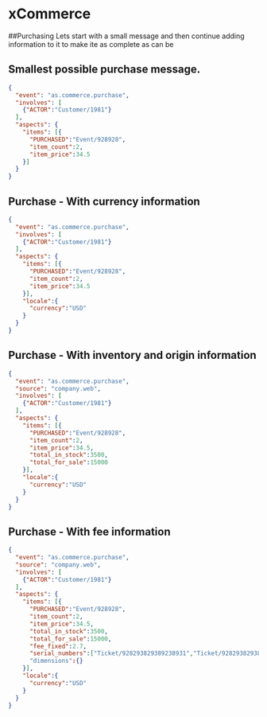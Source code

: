 # xCommerce
##Purchasing
Lets start with a small message and then continue adding information to it to make ite as complete as can be
## Smallest possible purchase message.
```json
{
  "event": "as.commerce.purchase",
  "involves": [
    {"ACTOR":"Customer/1981"}
  ],
  "aspects": {
    "items": [{
      "PURCHASED":"Event/928928",
      "item_count":2,
      "item_price":34.5
    }]
  }
}
```

## Purchase - With currency information
```json
{
  "event": "as.commerce.purchase",
  "involves": [
    {"ACTOR":"Customer/1981"}
  ],
  "aspects": {
    "items": [{
      "PURCHASED":"Event/928928",
      "item_count":2,
      "item_price":34.5
    }],
    "locale":{
      "currency":"USD"
    }
  }
}
```

## Purchase - With inventory and origin information
```json
{
  "event": "as.commerce.purchase",
  "source": "company.web",
  "involves": [
    {"ACTOR":"Customer/1981"}
  ],
  "aspects": {
    "items": [{
      "PURCHASED":"Event/928928",
      "item_count":2,
      "item_price":34.5,
      "total_in_stock":3500,
      "total_for_sale":15000
    }],
    "locale":{
      "currency":"USD"
    }
  }
}
```
## Purchase - With fee information
```json
{
  "event": "as.commerce.purchase",
  "source": "company.web",
  "involves": [
    {"ACTOR":"Customer/1981"}
  ],
  "aspects": {
    "items": [{
      "PURCHASED":"Event/928928",
      "item_count":2,
      "item_price":34.5,
      "total_in_stock":3500,
      "total_for_sale":15000,
      "fee_fixed":2.7,
      "serial_numbers":["Ticket/928293829389238931","Ticket/928293829389238932","Ticket/928293829389238933"]
      "dimensions":{}
    }],
    "locale":{
      "currency":"USD"
    }
  }
}
```
